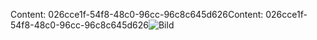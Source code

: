 <span data-ttu-id="f0c18-101">Content: 026cce1f-54f8-48c0-96cc-96c8c645d626</span><span class="sxs-lookup"><span data-stu-id="f0c18-101">Content: 026cce1f-54f8-48c0-96cc-96c8c645d626</span></span>![Bild](aa8fe10d-500e-454e-b677-307a51a98494.png)
